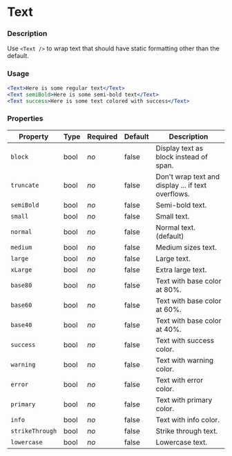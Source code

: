 # Text

### Description
Use `<Text />` to wrap text that should have static formatting other than the default.

### Usage
```jsx
<Text>Here is some regular text</Text>
<Text semiBold>Here is some semi-bold text</Text>
<Text success>Here is some text colored with success</Text>
```

### Properties
| Property | Type | Required | Default | Description |
| --- | --- | --- | --- | --- |
| `block` | bool | *no* | false | Display text as block instead of span. |
| `truncate` | bool | *no* | false | Don't wrap text and display ... if text overflows. |
| `semiBold` | bool | *no* | false | Semi-bold text. |
| `small` | bool | *no* | false | Small text. |
| `normal` | bool | *no* | false | Normal text. (default) |
| `medium` | bool | *no* | false | Medium sizes text. |
| `large` | bool | *no* | false | Large text. |
| `xLarge` | bool | *no* | false | Extra large text. |
| `base80` | bool | *no* | false | Text with base color at 80%. |
| `base60` | bool | *no* | false | Text with base color at 60%. |
| `base40` | bool | *no* | false | Text with base color at 40%. |
| `success` | bool | *no* | false | Text with success color. |
| `warning` | bool | *no* | false | Text with warning color. |
| `error` | bool | *no* | false | Text with error color. |
| `primary` | bool | *no* | false | Text with primary color. |
| `info` | bool | *no* | false | Text with info color. |
| `strikeThrough` | bool | *no* | false | Strike through text. |
| `lowercase` | bool | *no* | false | Lowercase text. |
